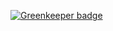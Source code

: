 
[![Greenkeeper badge](https://badges.greenkeeper.io/njzjz/chemicaltools-js.svg)](https://greenkeeper.io/)
